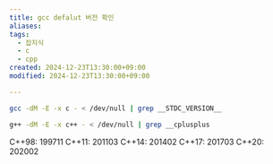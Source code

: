 ```yaml
---
title: gcc defalut 버전 확인
aliases: 
tags:
  - 잡지식
  - c
  - cpp
created: 2024-12-23T13:30:00+09:00
modified: 2024-12-23T13:30:00+09:00

---
```

```bash
gcc -dM -E -x c - < /dev/null | grep __STDC_VERSION__
```



	
```bash
g++ -dM -E -x c++ - < /dev/null | grep __cplusplus
```
C++98: 199711
C++11: 201103
C++14: 201402
C++17: 201703
C++20: 202002